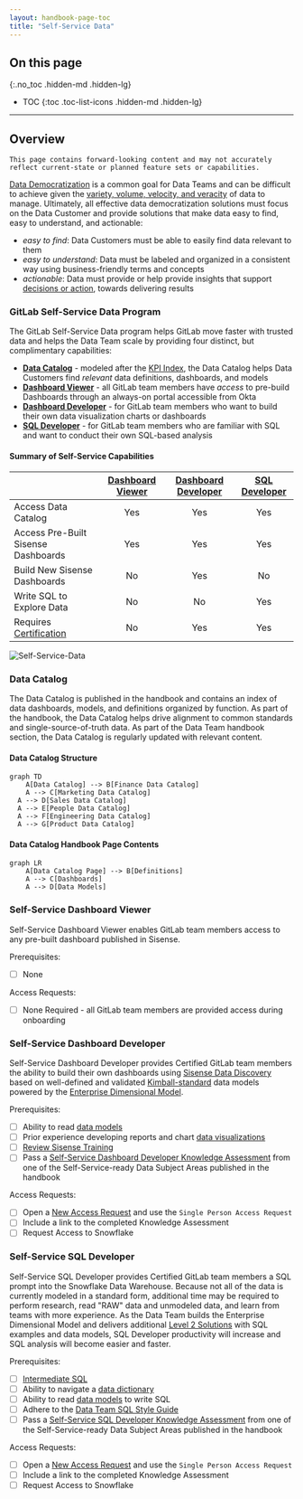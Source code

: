 ```yaml
---
layout: handbook-page-toc
title: "Self-Service Data"
---
```


## On this page
{:.no_toc .hidden-md .hidden-lg}

- TOC
{:toc .toc-list-icons .hidden-md .hidden-lg}

---

## Overview

`This page contains forward-looking content and may not accurately reflect current-state or planned feature sets or capabilities.`

[Data Democratization](https://www.alation.com/what-is-data-democratization/) is a common goal for Data Teams and can be difficult to achieve given the [variety, volume, velocity, and veracity](https://www.ibmbigdatahub.com/infographic/four-vs-big-data) of data to manage. Ultimately, all effective data democratization solutions must focus on the Data Customer and provide solutions that make data easy to find, easy to understand, and actionable:

- _easy to find_: Data Customers must be able to easily find data relevant to them
- _easy to understand_: Data must be labeled and organized in a consistent way using business-friendly terms and concepts
- _actionable_: Data must provide or help provide insights that support [decisions or action](http://www.onstartups.com/tabid/3339/bid/96738/Measuring-What-Matters-How-To-Pick-A-Good-Metric.aspx), towards delivering results

### GitLab Self-Service Data Program

The GitLab Self-Service Data program helps GitLab move faster with trusted data and helps the Data Team scale by providing four distinct, but complimentary capabilities:

- **[Data Catalog](/handbook/business-technology/data-team/direction/self-service/#data-catalog)** - modeled after the [KPI Index](/handbook/company/kpis/), the Data Catalog helps Data Customers find _relevant_ data definitions, dashboards, and models
- **[Dashboard Viewer](/handbook/business-technology/data-team/direction/self-service/#self-service-dashboard-viewer)** - all GitLab team members have _access_ to pre-build Dashboards through an always-on portal accessible from Okta
- **[Dashboard Developer](/handbook/business-technology/data-team/direction/self-service/#self-service-dashboard-developer)** - for GitLab team members who want to build their own data visualization charts or dashboards
- **[SQL Developer](/handbook/business-technology/data-team/direction/self-service/#self-service-sql-developer)** - for GitLab team members who are familiar with SQL and want to conduct their own SQL-based analysis

#### Summary of Self-Service Capabilities

|                                                                                          | [Dashboard Viewer](/handbook/business-technology/data-team/direction/self-service/#self-service-dashboard-viewer) | [Dashboard Developer](/handbook/business-technology/data-team/direction/self-service/#self-service-dashboard-developer) | [SQL Developer](/handbook/business-technology/data-team/direction/self-service/#self-service-sql-developer) |
| :--------------------------------------------------------------------------------------- | :--------------------------------------------------------------------------------------------------------: | :--------------------------------------------------------------------------------------------------------------: | :--------------------------------------------------------------------------------------------------: |
| Access Data Catalog                                                                      |                                                     Yes                                                    |                                                        Yes                                                       |                                                  Yes                                                 |
| Access Pre-Built Sisense Dashboards                                                      |                                                     Yes                                                    |                                                        Yes                                                       |                                                  Yes                                                 |
| Build New Sisense Dashboards                                                             |                                                     No                                                     |                                                        Yes                                                       |                                                  No                                                  |
| Write SQL to Explore Data                                                                |                                                     No                                                     |                                                        No                                                        |                                                  Yes                                                 |
| Requires [Certification](/handbook/people-group/learning-and-development/certifications) |                                                     No                                                     |                                                        Yes                                                       |                                                  Yes                                                 |

![Self-Service-Data](/handbook/business-technology/data-team/direction/self-service/self_service_data.png)

### Data Catalog

The Data Catalog is published in the handbook and contains an index of data dashboards, models, and definitions organized by function. As part of the handbook, the Data Catalog helps drive alignment to common standards and single-source-of-truth data. As part of the Data Team handbook section, the Data Catalog is regularly updated with relevant content.

#### Data Catalog Structure

```mermaid
graph TD
	A[Data Catalog] --> B[Finance Data Catalog]
	A --> C[Marketing Data Catalog]
  A --> D[Sales Data Catalog]
  A --> E[People Data Catalog]
  A --> F[Engineering Data Catalog]
  A --> G[Product Data Catalog]
```

#### Data Catalog Handbook Page Contents

```mermaid
graph LR
	A[Data Catalog Page] --> B[Definitions]
	A --> C[Dashboards]
	A --> D[Data Models]
```

### Self-Service Dashboard Viewer

Self-Service Dashboard Viewer enables GitLab team members access to any pre-built dashboard published in Sisense.

Prerequisites:

- [ ] None

Access Requests:

- [ ] None Required - all GitLab team members are provided access during onboarding

### Self-Service Dashboard Developer

Self-Service Dashboard Developer provides Certified GitLab team members the ability to build their own dashboards using [Sisense Data Discovery](https://dtdocs.sisense.com/article/data-discovery) based on well-defined and validated [Kimball-standard](https://www.kimballgroup.com/data-warehouse-business-intelligence-resources/books/data-warehouse-dw-toolkit/) data models powered by the [Enterprise Dimensional Model](/handbook/business-technology/data-team/platform/edw).

Prerequisites:

- [ ] Ability to read [data models](https://www.lucidchart.com/pages/er-diagrams)
- [ ] Prior experience developing reports and chart [data visualizations](https://datavizcatalogue.com/index.html)
- [ ] [Review Sisense Training](/handbook/business-technology/data-team/platform/periscope)
- [ ] Pass a [Self-Service Dashboard Developer Knowledge Assessment](/handbook/people-group/learning-and-development/certifications) from one of the Self-Service-ready Data Subject Areas published in the handbook

Access Requests:

- [ ] Open a [New Access Request](https://gitlab.com/gitlab-com/team-member-epics/access-requests/-/issues/new?issuable_template=New+Access+Request) and use the `Single Person Access Request`
- [ ] Include a link to the completed Knowledge Assessment
- [ ] Request Access to Snowflake

### Self-Service SQL Developer

Self-Service SQL Developer provides Certified GitLab team members a SQL prompt into the Snowflake Data Warehouse. Because not all of the data is currently modeled in a standard form, additional time may be required to perform research, read "RAW" data and unmodeled data, and learn from teams with more experience. As the Data Team builds the Enterprise Dimensional Model and delivers additional [Level 2 Solutions](/handbook/business-technology/data-team/direction/reference/) with SQL examples and data models, SQL Developer productivity will increase and SQL analysis will become easier and faster.

Prerequisites:

- [ ] [Intermediate SQL](https://softwareengineering.stackexchange.com/questions/181651/are-these-sql-concepts-for-beginners-intermediate-or-advanced-developers)
- [ ] Ability to navigate a [data dictionary](https://docs.snowflake.com/en/sql-reference/info-schema.html)
- [ ] Ability to read [data models](https://www.lucidchart.com/pages/er-diagrams) to write SQL
- [ ] Adhere to the [Data Team SQL Style Guide](/handbook/business-technology/data-team/platform/sql-style-guide)
- [ ] Pass a [Self-Service SQL Developer Knowledge Assessment](/handbook/people-group/learning-and-development/certifications) from one of the Self-Service-ready Data Subject Areas published in the handbook

Access Requests:

- [ ] Open a [New Access Request](https://gitlab.com/gitlab-com/team-member-epics/access-requests/-/issues/new?issuable_template=New+Access+Request) and use the `Single Person Access Request`
- [ ] Include a link to the completed Knowledge Assessment
- [ ] Request Access to Snowflake
